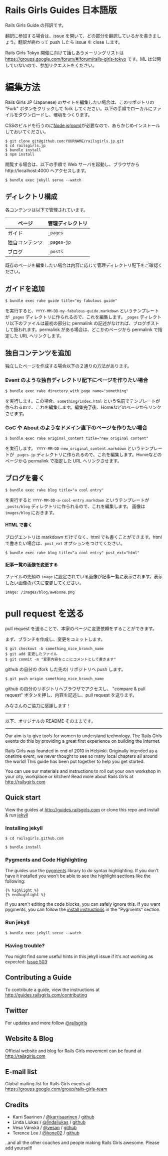 # Rails Girls Guides 日本語版

Rails Girls Guide の邦訳です。

翻訳に参加する場合は、issue を開いて、どの部分を翻訳しているかを書きましょう。翻訳が終わって push したら issue を close します。

Rails Girls Tokyo 開催に向けて話しあうメーリングリストは https://groups.google.com/forum/#!forum/rails-girls-tokyo です。ML は公開していないので、参加リクエストをください。

# 編集方法

Rails Girls JP (Japanese) のサイトを編集したい場合は、このリポジトリの "Fork" ボタンをクリックして fork してください。以下の手順でローカルにファイルをダウンロードし、環境をつくります。

CSSのビルドを行うのに[Node.js(npm)](https://nodejs.org/)が必要なので、あらかじめインストールしておいてください。

```
$ git clone git@github.com:YOURNAME/railsgirls.jp.git
$ cd railsgirls.jp
$ bundle install
$ npm install
```

閲覧する場合は、以下の手順で Web サーバを起動し、ブラウザから http://localhost:4000 へアクセスします。

```
$ bundle exec jekyll serve --watch
```

## ディレクトリ構成

各コンテンツは以下で管理されています。

| ページ | 管理ディレクトリ |
|---|---|
| ガイド | `_pages` |
| 独自コンテンツ | `_pages-jp` | 
| ブログ | `_posts` |

既存のページを編集したい場合は内容に応じて管理ディレクトリ配下をご確認ください。

## ガイドを追加

```
$ bundle exec rake guide title="my fabulous guide"
```

を実行すると、`YYYY-MM-DD-my-fabulous-guide.markdown` というテンプレートが `_pages` ディレクトリに作られるので、これを編集します。`_pages` ディレクトリ以下のファイルは最初の部分に permalink の記述がなければ、ブログポストして扱われます。permalink がある場合は、どこかのページから permalink で指定した URL へリンクします。

## 独自コンテンツを追加

独立したページを作成する場合以下の２通りの方法があります。

### Event のような独自ディレクトリ配下にページを作りたい場合

```
$ bundle exec rake directory_with_page name="something"
```

を実行します。この場合、`something/index.html` という名前でテンプレートが作られるので、これを編集します。編集完了後、Homeなどのページからリンクさせます。

### CoC や About のようなドメイン直下のページを作りたい場合

```
$ bundle exec rake original_content title="new original content"
```

を実行します。
`YYYY-MM-DD-new_original_content.markdown` というテンプレートが `_pages-jp` ディレクトリに作られるので、これを編集します。Homeなどのページから permalink で指定した URL へリンクさせます。

## ブログを書く

```
$ bundle exec rake blog title="a cool entry"
```

を実行すると `YYYY-MM-DD-a-cool-entry.markdown` というテンプレートが `_posts/blog` ディレクトリに作られるので、これを編集します。
画像は `images/blog` におきます。

#### HTML で書く

ブログエントリは markdown だけでなく、html でも書くことができます。html で書きたい場合は、`post_ext` オプションをつけてください。

```
$ bundle exec rake blog title="a cool entry" post_ext="html"
```

#### 記事一覧の画像を変更する

ファイルの先頭の `image` に設定されている画像が記事一覧に表示されます。表示したい画像のパスに変更してください。

```
image: /images/blog/awesome.png
```

# pull request を送る

pull request を送ることで、本家のページに変更依頼をすることができます。

まず、ブランチを作成し、変更をコミットします。

```
$ git checkout -b something_nice_branch_name
$ git add 変更したファイル
$ git commit -m "変更内容をここにコメントとして書きます"
```

github の自分の (fork した先の) リポジトリへ push します。

```
$ git push origin something_nice_branch_name
```

github の自分のリポジトリへブラウザでアクセスし、 "compare & pull request" ボタンを押し、内容を記述し、pull request を送ります。

みなさんのご協力に感謝します！

---

以下、オリジナルの README そのままです。

---

Our aim is to give tools for women to understand technology. The Rails Girls events do this by providing a great first experience on building the Internet.

Rails Girls was founded in end of 2010 in Helsinki. Originally intended as a onetime event, we never thought to see so many local chapters all around the world! This guide has been put together to help you get started.

You can use our materials and instructions to roll out your own workshop in your city, workplace or kitchen! Read more about Rails Girls at http://railsgirls.com

## Quick start

View the guides at http://guides.railsgirls.com or clone this repo and install & run [jekyll](https://github.com/mojombo/jekyll)

### Installing jekyll

```
$ cd railsgirls.github.com
```

```
$ bundle install
```

### Pygments and Code Highlighting

The guides use the [pygments](http://pygments.org/) library to do syntax highlighting. If you don't have it installed you won't be able to see the highlight sections like the following:

```
{% highlight %}
{% endhighlight %}
```

If you aren't editing the code blocks, you can safely ignore this. If you want pygments, you can follow the [install instructions](https://github.com/mojombo/jekyll/wiki/Install) in the "Pygments" section.

### Run jekyll

```
$ bundle exec jekyll serve --watch
```

### Having trouble?

You might find some useful hints in this jekyll issue if it's not working as expected: [Issue 503](https://github.com/mojombo/jekyll/issues/503)

## Contributing a Guide

To contribute a guide, view the instructions at http://guides.railsgirls.com/contributing

## Twitter

For updates and more follow [@railsgirls](https://twitter.com/railsgirls)

## Website & Blog

Official website and blog for Rails Girls movement can be found at http://railsgirls.com

## E-mail list

Global mailing list for Rails Girls events at https://groups.google.com/group/rails-girls-team

## Credits

* Karri Saarinen / [@karrisaarinen](https://twitter.com/karrisaarinen) / [github](http://github.com/ksaa)
* Linda Liukas / [@lindaliukas](https://twitter.com/lindaliukas) / [github](http://github.com/lindaliukas)
* Vesa Vänskä / [@vesan](https://twitter.com/vesan) / [github](http://github.com/vesan)
* Terence Lee / [@hone02](https://twitter.com/hone02) / [github](http://github.com/hone)

..and all the other coaches and people making Rails Girls awesome. Please add yourself!
